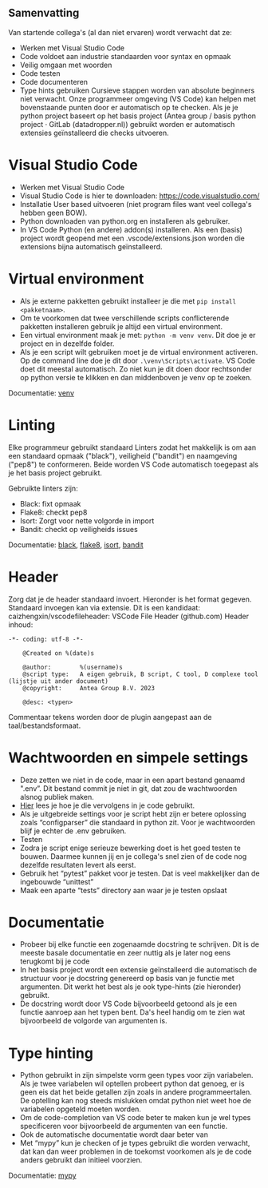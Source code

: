 Samenvatting
------------
Van startende collega's (al dan niet ervaren) wordt verwacht dat ze:
-	Werken met Visual Studio Code
-	Code voldoet aan industrie standaarden voor syntax en opmaak
-	Veilig omgaan met woorden
-	Code testen
-	Code documenteren
-	Type hints gebruiken
Cursieve stappen worden van absolute beginners niet verwacht. Onze programmeer omgeving (VS Code) kan helpen met bovenstaande punten door er automatisch op te checken. Als je je python project baseert op het basis project (Antea group / basis python project · GitLab (datadropper.nl)) gebruikt worden er automatisch extensies geïnstalleerd die checks uitvoeren.


Visual Studio Code
==================
- Werken met Visual Studio Code
- Visual Studio Code is hier te downloaden: https://code.visualstudio.com/
- Installatie User based uitvoeren (niet program files want veel collega's hebben geen BOW).
- Python downloaden van python.org en installeren als gebruiker.
- In VS Code Python (en andere) addon(s) installeren. Als een (basis) project wordt geopend met een .vscode/extensions.json worden die extensions bijna automatisch geïnstalleerd.

Virtual environment
===================
-	Als je externe pakketten gebruikt installeer je die met  `pip install <pakketnaam>`.
-	Om te voorkomen dat twee verschillende scripts conflicterende pakketten installeren gebruik je altijd een virtual environment.
-	Een virtual environment maak je met: `python -m venv venv`. Dit doe je er project en in dezelfde folder.
-	Als je een script wilt gebruiken moet je de virtual environment activeren. Op de command line doe je dit door `.\venv\Scripts\activate`. VS Code doet dit meestal automatisch. Zo niet kun je dit doen door rechtsonder op python versie te klikken en dan middenboven je venv op te zoeken.

Documentatie: [venv](https://docs.python.org/3/library/venv.html)

Linting
=======
Elke programmeur gebruikt standaard Linters zodat het makkelijk is om aan een standaard opmaak ("black"), veiligheid ("bandit") en naamgeving ("pep8") te conformeren. Beide worden VS Code automatisch toegepast als je het basis project gebruikt.

Gebruikte linters zijn:

- Black: fixt opmaak
- Flake8: checkt pep8
- Isort: Zorgt voor nette volgorde in import
- Bandit: checkt op veiligheids issues

Documentatie: [black](https://github.com/psf/black), [flake8](https://flake8.pycqa.org/en/latest/), [isort](https://pycqa.github.io/isort/), [bandit](https://bandit.readthedocs.io/en/latest/)

Header
======
Zorg dat je de header standaard invoert. Hieronder is het format gegeven. Standaard invoegen kan via extensie. Dit is een kandidaat: caizhengxin/vscodefileheader: VSCode File Header (github.com)
Header inhoud:
```
-*- coding: utf-8 -*-

    @Created on %(date)s

    @author: 		%(username)s
    @script type: 	A eigen gebruik, B script, C tool, D complexe tool (lijstje uit ander document)
    @copyright: 	Antea Group B.V. 2023

    @desc: <typen>
```

Commentaar tekens worden door de plugin aangepast aan de taal/bestandsformaat.

Wachtwoorden en simpele settings
================================
- Deze zetten we niet in de code, maar in een apart bestand genaamd ".env”. Dit  bestand commit je niet in git, dat zou de wachtwoorden alsnog publiek maken.
- [Hier](https://dev.to/jakewitcher/using-env-files-for-environment-variables-in-python-applications-55a1) lees je hoe je die vervolgens in je code gebruikt.
- Als je uitgebreide settings voor je script hebt zijn er betere oplossing zoals “configparser” die standaard in python zit. Voor je wachtwoorden blijf je echter de .env gebruiken.
- Testen
- Zodra je script enige serieuze bewerking doet is het goed testen te bouwen. Daarmee kunnen jij en je collega's snel zien of de code nog dezelfde resultaten levert als eerst.
- Gebruik het “pytest” pakket voor je testen. Dat is veel makkelijker dan de ingebouwde “unittest”
- Maak een aparte “tests” directory aan waar je je testen opslaat

Documentatie
============
- Probeer bij elke functie een zogenaamde docstring te schrijven. Dit is de meeste basale documentatie en zeer nuttig als je later nog eens terugkomt bij je code
- In het basis project wordt een extensie geïnstalleerd die automatisch de structuur voor je docstring genereerd op basis van je functie met argumenten. Dit werkt het best als je ook type-hints (zie hieronder) gebruikt.
- De docstring wordt door VS Code bijvoorbeeld getoond als je een functie aanroep aan het typen bent. Da's heel handig om te zien wat bijvoorbeeld de volgorde van argumenten is.

Type hinting
============
- Python gebruikt in zijn simpelste vorm geen types voor zijn variabelen. Als je twee variabelen wil optellen probeert python dat genoeg, er is geen eis dat het beide getallen zijn zoals in andere programmeertalen. De optelling kan nog steeds mislukken omdat python niet weet hoe de variabelen opgeteld moeten worden.
- Om de code-completion van VS code beter te maken kun je wel types specificeren voor bijvoorbeeld de argumenten van een functie.
- Ook de automatische documentatie wordt daar beter van
- Met “mypy” kun je checken of je types gebruikt die worden verwacht, dat kan dan weer problemen in de toekomst voorkomen als je de code anders gebruikt dan initieel voorzien.

Documentatie: [mypy](https://mypy-lang.org/)
